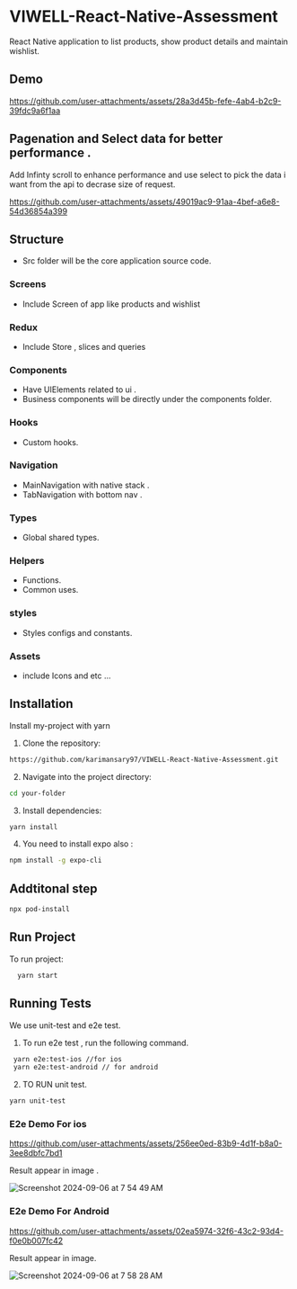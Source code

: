 # VIWELL-React-Native-Assessment
 React Native application to list products, show product details and maintain wishlist.
 
## Demo
https://github.com/user-attachments/assets/28a3d45b-fefe-4ab4-b2c9-39fdc9a6f1aa

## Pagenation and Select data for better performance .
Add Infinty scroll to enhance performance and use select to pick the data i want from the api to decrase size of request.

https://github.com/user-attachments/assets/49019ac9-91aa-4bef-a6e8-54d36854a399

## Structure
- Src folder will be the core application source code.

### Screens
- Include Screen of app like products and wishlist

### Redux
- Include Store , slices and queries

### Components
- Have UIElements related to ui .
- Business components will be directly under the components folder.

### Hooks
 - Custom hooks.

### Navigation
- MainNavigation with native stack .
- TabNavigation with bottom nav .

### Types
- Global shared types.

### Helpers
- Functions.
- Common uses.

### styles
- Styles configs and constants.

### Assets
- include Icons and etc ...


## Installation

Install my-project with yarn

  1. Clone the repository:

```bash
https://github.com/karimansary97/VIWELL-React-Native-Assessment.git
```
  2. Navigate into the project directory:

```bash
cd your-folder 
```
  3. Install dependencies:

```bash
yarn install
```
  4. You need to install expo also :

```bash
npm install -g expo-cli
```
## Addtitonal step 

```bash
npx pod-install
```

## Run Project 

To run project:
```bash
  yarn start
```

## Running Tests

We use unit-test and e2e test.

1. To run e2e test , run the following command.

```bash
 yarn e2e:test-ios //for ios 
 yarn e2e:test-android // for android 
```

2. TO RUN unit test.

 ```bash
yarn unit-test
```

### E2e Demo For ios 
  
https://github.com/user-attachments/assets/256ee0ed-83b9-4d1f-b8a0-3ee8dbfc7bd1

Result appear in image .

![Screenshot 2024-09-06 at 7 54 49 AM](https://github.com/user-attachments/assets/ec24b9c4-6a86-4001-a0e9-6c8d96876636)

### E2e Demo For Android 

https://github.com/user-attachments/assets/02ea5974-32f6-43c2-93d4-f0e0b007fc42

Result appear in image.

![Screenshot 2024-09-06 at 7 58 28 AM](https://github.com/user-attachments/assets/623523f5-4109-4f74-a9af-a16de1909636)
